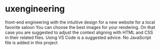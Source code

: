 # uxengineering
front-end engineering with the intuitive design for a new website for a local favorite saloon
You can choose the best images for your rendering. On that case you are suggested to adjust the context aligning with HTML and CSS in their related files.
Using VS Code is a suggested advice.
No JavaScript file is added in this project
